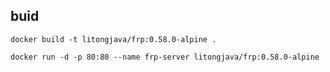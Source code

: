 ## buid
```
docker build -t litongjava/frp:0.58.0-alpine . 
```
```
docker run -d -p 80:80 --name frp-server litongjava/frp:0.58.0-alpine
```